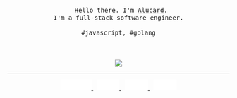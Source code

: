 <p align="center">
  <br>
  <br>
  <br>
  <span>&nbsp;&nbsp;</span>
  <samp>Hello there. I'm <a href="https://blog.aluc.me">Alucard</a>.<br> I'm a full-stack software engineer.<br><br>#javascript, #golang</samp>
  <br>
  <br>
  <br>
  <br>
  <img align="center" src="https://github-readme-stats-topaz-phi.vercel.app/api?username=alucPro&show_icons=true&hide_border=true&count_private=true">
  <hr style="height: 1px"/>
  <p align="center">
  <a href="https://dg.aluc.me/">
    <img
    alt="blog"
    height="24px"
    src="./icon/badge-blog.svg"
  />
  </a>
  <span>&nbsp;</span>
  <a href="https://www.instagram.com/aluc_pro/">
    <img
    alt="instagram"
    height="24px"
    src="./icon/badge-instagram.svg"
  />
  </a>
  <span>&nbsp;</span>
  <a href="https://www.threads.net/@aluc_pro">
    <img
    alt="threads"
    height="24px"
    src="./icon/badge-threads.svg"
  />
  </a>
  <span>&nbsp;</span>
  <a href="https://x.com/AlucPro">
    <img
    alt="x"
    height="24px"
    src="./icon/badge-twitter.svg"
  />
  </p>
</p>
